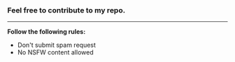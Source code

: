 ### Feel free to contribute to my repo.
---

**Follow the following rules:**
- Don't submit spam request
- No NSFW content allowed
